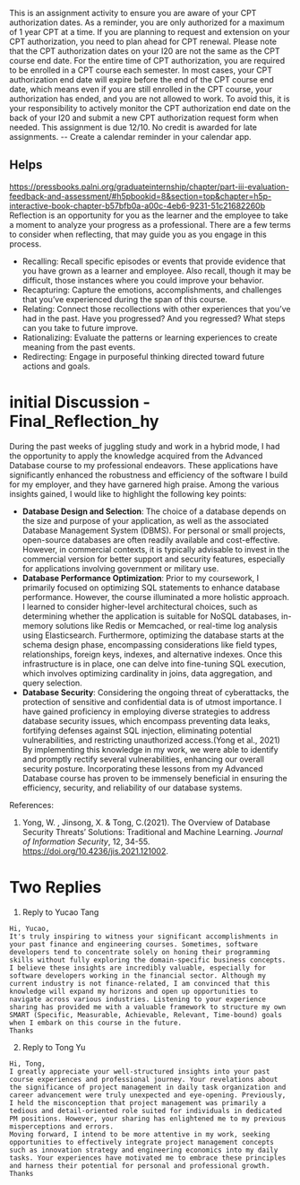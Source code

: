This is an assignment activity to ensure you are aware of your CPT authorization dates. As a reminder, you are only authorized for a maximum of 1 year CPT at a time. If you are planning to request and extension on your CPT authorization, you need to plan ahead for CPT renewal. Please note that the CPT authorization dates on your I20 are not the same as the CPT course end date. For the entire time of CPT authorization, you are required to be enrolled in a CPT course each semester. In most cases, your CPT authorization end date will expire before the end of the CPT course end date, which means even if you are still enrolled in the CPT course, your authorization has ended, and you are not allowed to work. To avoid this, it is your responsibility to actively monitor the CPT authorization end date on the back of your I20 and submit a new CPT authorization request form when needed.
This assignment is due 12/10. No credit is awarded for late assignments.
-- Create a calendar reminder in your calendar app.

## Helps 
https://pressbooks.palni.org/graduateinternship/chapter/part-iii-evaluation-feedback-and-assessment/#h5pbookid=8&section=top&chapter=h5p-interactive-book-chapter-b57bfb0a-a00c-4eb6-9231-51c21682260b
Reflection is an opportunity for you as the learner and the employee to take a moment to analyze your progress as a professional.  There are a few terms to consider when reflecting, that may guide you as you engage in this process.

* Recalling: Recall specific episodes or events that provide evidence that you have grown as a learner and employee. Also recall, though it may be difficult, those instances where you could improve your behavior.
* Recapturing: Capture the emotions, accomplishments, and challenges that you’ve experienced during the span of this course.
* Relating: Connect those recollections with other experiences that you’ve had in the past. Have you progressed? And you regressed? What steps can you take to future improve.
* Rationalizing: Evaluate the patterns or learning experiences to create meaning from the past events.
* Redirecting: Engage in purposeful thinking directed toward future actions and goals.

# initial Discussion - Final_Reflection_hy
During the past weeks of juggling study and work in a hybrid mode, I had the opportunity to apply the knowledge acquired from the Advanced Database course to my professional endeavors. These applications have significantly enhanced the robustness and efficiency of the software I build for my employer, and they have garnered high praise. Among the various insights gained, I would like to highlight the following key points:

* **Database Design and Selection**: The choice of a database depends on the size and purpose of your application, as well as the associated Database Management System (DBMS). For personal or small projects, open-source databases are often readily available and cost-effective. However, in commercial contexts, it is typically advisable to invest in the commercial version for better support and security features, especially for applications involving government or military use.
* **Database Performance Optimization**: Prior to my coursework, I primarily focused on optimizing SQL statements to enhance database performance. However, the course illuminated a more holistic approach. I learned to consider higher-level architectural choices, such as determining whether the application is suitable for NoSQL databases, in-memory solutions like Redis or Memcached, or real-time log analysis using Elasticsearch. Furthermore, optimizing the database starts at the schema design phase, encompassing considerations like field types, relationships, foreign keys, indexes, and alternative indexes. Once this infrastructure is in place, one can delve into fine-tuning SQL execution, which involves optimizing cardinality in joins, data aggregation, and query selection.
* **Database Security**: Considering the ongoing threat of cyberattacks, the protection of sensitive and confidential data is of utmost importance. I have gained proficiency in employing diverse strategies to address database security issues, which encompass preventing data leaks, fortifying defenses against SQL injection, eliminating potential vulnerabilities, and restricting unauthorized access.(Yong et al., 2021) By implementing this knowledge in my work, we were able to identify and promptly rectify several vulnerabilities, enhancing our overall security posture.
Incorporating these lessons from my Advanced Database course has proven to be immensely beneficial in ensuring the efficiency, security, and reliability of our database systems.

References:

1. Yong, W. , Jinsong, X. & Tong, C.(2021). The Overview of Database Security Threats’ Solutions: Traditional and Machine Learning. *Journal of Information Security*, 12, 34-55. https://doi.org/10.4236/jis.2021.121002.

# Two Replies

1. Reply to Yucao Tang
```
Hi, Yucao,
It's truly inspiring to witness your significant accomplishments in your past finance and engineering courses. Sometimes, software developers tend to concentrate solely on honing their programming skills without fully exploring the domain-specific business concepts. I believe these insights are incredibly valuable, especially for software developers working in the financial sector. Although my current industry is not finance-related, I am convinced that this knowledge will expand my horizons and open up opportunities to navigate across various industries. Listening to your experience sharing has provided me with a valuable framework to structure my own SMART (Specific, Measurable, Achievable, Relevant, Time-bound) goals when I embark on this course in the future. 
Thanks
```

2. Reply to Tong Yu 
```
Hi, Tong,
I greatly appreciate your well-structured insights into your past course experiences and professional journey. Your revelations about the significance of project management in daily task organization and career advancement were truly unexpected and eye-opening. Previously, I held the misconception that project management was primarily a tedious and detail-oriented role suited for individuals in dedicated PM positions. However, your sharing has enlightened me to my previous misperceptions and errors.
Moving forward, I intend to be more attentive in my work, seeking opportunities to effectively integrate project management concepts such as innovation strategy and engineering economics into my daily tasks. Your experiences have motivated me to embrace these principles and harness their potential for personal and professional growth.
Thanks
```